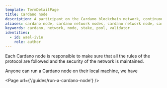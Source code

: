 ```yaml
---
template: TermDetailPage
title: Cardano node
description: A participant on the Cardano blockchain network, continuously making, sending, receiving, and validating blocks.
aliases: cardano node, cardano network nodes, cardano network node, cardano validator nodes, cardano mining nodes, cardano proof-of-stake nodes
keywords: cardano, network, node, stake, pool, validator
identities:
  - id: wael-ivie
    role: author
---
```


Each Cardano node is responsible to make sure that all the rules of the protocol are followed and the security of the network is maintained.

Anyone can run a Cardano node on their local machine, we have

<Page url={'/guides/run-a-cardano-node'} />
